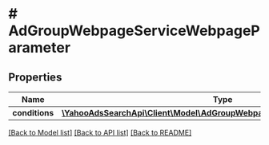 # # AdGroupWebpageServiceWebpageParameter

## Properties

Name | Type | Description | Notes
------------ | ------------- | ------------- | -------------
**conditions** | [**\YahooAdsSearchApi\Client\Model\AdGroupWebpageServiceWebpageCondition[]**](AdGroupWebpageServiceWebpageCondition.md) |  | [optional] 

[[Back to Model list]](../../README.md#documentation-for-models) [[Back to API list]](../../README.md#documentation-for-api-endpoints) [[Back to README]](../../README.md)


